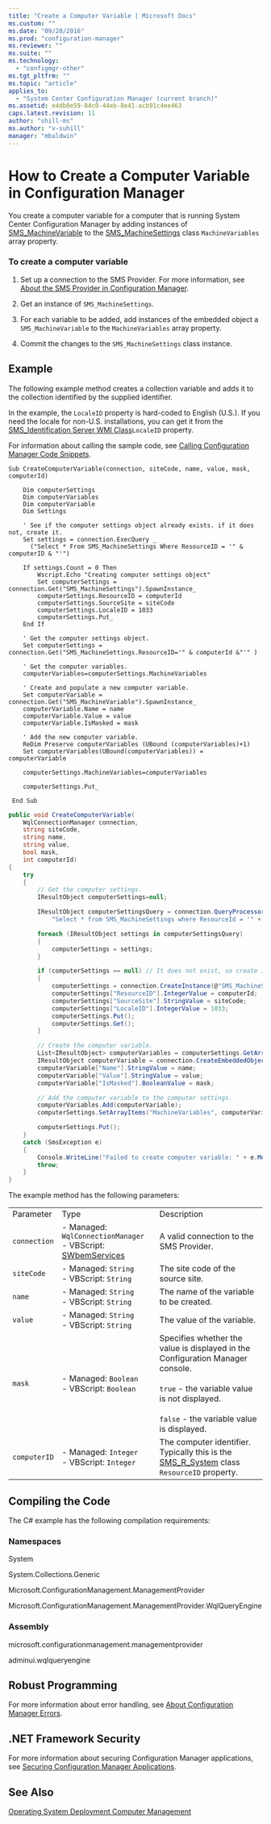 ```yaml
---
title: "Create a Computer Variable | Microsoft Docs"
ms.custom: ""
ms.date: "09/20/2016"
ms.prod: "configuration-manager"
ms.reviewer: ""
ms.suite: ""
ms.technology:
  - "configmgr-other"
ms.tgt_pltfrm: ""
ms.topic: "article"
applies_to:
  - "System Center Configuration Manager (current branch)"
ms.assetid: e4db0e59-84c0-44eb-8e41-acb91c4ee463
caps.latest.revision: 11
author: "shill-ms"
ms.author: "v-suhill"
manager: "mbaldwin"
---
```

# How to Create a Computer Variable in Configuration Manager
You create a computer variable for a computer that is running System Center Configuration Manager by adding instances of [SMS_MachineVariable](../../develop/reference/osd/sms_machinevariable-server-wmi-class.md) to the [SMS_MachineSettings](../../develop/reference/osd/sms_machinesettings-server-wmi-class.md) class `MachineVariables` array property.  

### To create a computer variable  

1.  Set up a connection to the SMS Provider. For more information, see [About the SMS Provider in Configuration Manager](../../develop/core/understand/about-the-sms-provider-in-configuration-manager.md).  

2.  Get an instance of `SMS_MachineSettings`.  

3.  For each variable to be added, add instances of the embedded object a `SMS_MachineVariable` to the `MachineVariables` array property.  

4.  Commit the changes to the `SMS_MachineSettings` class instance.  

## Example  
 The following example method creates a collection variable and adds it to the collection identified by the supplied identifier.  

 In the example, the `LocaleID` property is hard-coded to English (U.S.). If you need the locale for non-U.S. installations, you can get it from the [SMS_Identification Server WMI Class](../../develop/reference/core/servers/configure/sms_identification-server-wmi-class.md)`LocaleID` property.  

 For information about calling the sample code, see [Calling Configuration Manager Code Snippets](../../develop/core/understand/calling-code-snippets.md).  

```vbs  
Sub CreateComputerVariable(connection, siteCode, name, value, mask, computerId)  

    Dim computerSettings  
    Dim computerVariables  
    Dim computerVariable  
    Dim Settings  

    ' See if the computer settings object already exists. if it does not, create it.  
    Set settings = connection.ExecQuery _  
      ("Select * From SMS_MachineSettings Where ResourceID = '" & computerID & "'")  

    If settings.Count = 0 Then  
        Wscript.Echo "Creating computer settings object"  
        Set computerSettings = connection.Get("SMS_MachineSettings").SpawnInstance_  
        computerSettings.ResourceID = computerId  
        computerSettings.SourceSite = siteCode  
        computerSettings.LocaleID = 1033  
        computerSettings.Put_  
    End If    

    ' Get the computer settings object.  
    Set computerSettings = connection.Get("SMS_MachineSettings.ResourceID='" & computerId &"'" )  

    ' Get the computer variables.  
    computerVariables=computerSettings.MachineVariables  

    ' Create and populate a new computer variable.  
    Set computerVariable = connection.Get("SMS_MachineVariable").SpawnInstance_  
    computerVariable.Name = name  
    computerVariable.Value = value  
    computerVariable.IsMasked = mask  

    ' Add the new computer variable.  
    ReDim Preserve computerVariables (UBound (computerVariables)+1)  
    Set computerVariables(UBound(computerVariables)) = computerVariable  

    computerSettings.MachineVariables=computerVariables  

    computerSettings.Put_  

 End Sub     
```  

```c#  
public void CreateComputerVariable(  
    WqlConnectionManager connection,  
    string siteCode,   
    string name,   
    string value,   
    bool mask,   
    int computerId)  
{  
    try  
    {  
        // Get the computer settings.  
        IResultObject computerSettings=null;  

        IResultObject computerSettingsQuery = connection.QueryProcessor.ExecuteQuery(  
            "Select * from SMS_MachineSettings where ResourceId = '" + computerId + "'");  

        foreach (IResultObject settings in computerSettingsQuery)  
        {  
            computerSettings = settings;  
        }  

        if (computerSettings == null) // It does not exist, so create it.  
        {  
            computerSettings = connection.CreateInstance(@"SMS_MachineSettings");  
            computerSettings["ResourceID"].IntegerValue = computerId;  
            computerSettings["SourceSite"].StringValue = siteCode;  
            computerSettings["LocaleID"].IntegerValue = 1033;  
            computerSettings.Put();  
            computerSettings.Get();  
        }  

        // Create the computer variable.  
        List<IResultObject> computerVariables = computerSettings.GetArrayItems("MachineVariables");  
        IResultObject computerVariable = connection.CreateEmbeddedObjectInstance("SMS_MachineVariable");  
        computerVariable["Name"].StringValue = name;  
        computerVariable["Value"].StringValue = value;  
        computerVariable["IsMasked"].BooleanValue = mask;  

        // Add the computer variable to the computer settings.  
        computerVariables.Add(computerVariable);  
        computerSettings.SetArrayItems("MachineVariables", computerVariables);  

        computerSettings.Put();  
    }  
    catch (SmsException e)  
    {  
        Console.WriteLine("Failed to create computer variable: " + e.Message);  
        throw;  
    }  
}  

```  

 The example method has the following parameters:  

||||  
|-|-|-|  
|Parameter|Type|Description|  
|`connection`|-   Managed: `WqlConnectionManager`<br />-   VBScript: [SWbemServices](https://msdn.microsoft.com/library/aa393854.aspx)|A valid connection to the SMS Provider.|  
|`siteCode`|-   Managed: `String`<br />-   VBScript: `String`|The site code of the source site.|  
|`name`|-   Managed: `String`<br />-   VBScript: `String`|The name of the variable to be created.|  
|`value`|-   Managed: `String`<br />-   VBScript: `String`|The value of the variable.|  
|`mask`|-   Managed: `Boolean`<br />-   VBScript: `Boolean`|Specifies whether the value is displayed in the Configuration Manager console.<br /><br /> `true` - the variable value is not displayed.<br /><br /> `false` - the variable value is displayed.|  
|`computerID`|-   Managed: `Integer`<br />-   VBScript: `Integer`|The computer identifier. Typically this is the [SMS_R_System](../../develop/reference/core/clients/manage/sms_r_system-server-wmi-class.md) class `ResourceID` property.|  

## Compiling the Code  
 The C# example has the following compilation requirements:  

### Namespaces  
 System  

 System.Collections.Generic  

 Microsoft.ConfigurationManagement.ManagementProvider  

 Microsoft.ConfigurationManagement.ManagementProvider.WqlQueryEngine  

### Assembly  
 microsoft.configurationmanagement.managementprovider  

 adminui.wqlqueryengine  

## Robust Programming  
 For more information about error handling, see [About Configuration Manager Errors](../../develop/core/understand/about-configuration-manager-errors.md).  

## .NET Framework Security  
 For more information about securing Configuration Manager applications, see [Securing Configuration Manager Applications](../../develop/core/understand/securing-configuration-manager-applications.md).  

## See Also  
 [Operating System Deployment Computer Management](../../develop/osd/operating-system-deployment-computer-management.md)
